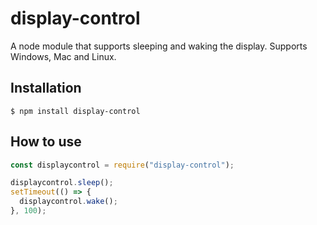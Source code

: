 # display-control

A node module that supports sleeping and waking the display. Supports Windows, Mac and Linux.

## Installation
```
$ npm install display-control
```

## How to use
```js
const displaycontrol = require("display-control");

displaycontrol.sleep();
setTimeout(() => {
  displaycontrol.wake();
}, 100);
```
